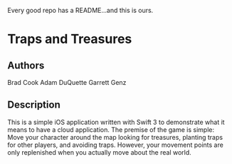 Every good repo has a README...and this is ours.

# Traps and Treasures


## Authors

Brad Cook
Adam DuQuette
Garrett Genz


## Description

This is a simple iOS application written with Swift 3 to demonstrate what it means to have a cloud application. The premise of the game is simple: Move your character around the map looking for treasures, planting traps for other players, and avoiding traps. However, your movement points are only replenished when you actually move about the real world.
